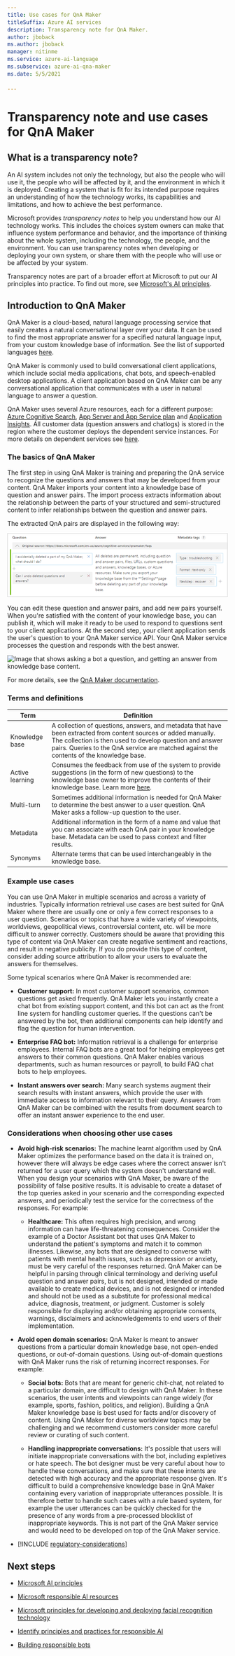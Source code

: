 ```yaml
---
title: Use cases for QnA Maker
titleSuffix: Azure AI services
description: Transparency note for QnA Maker.
author: jboback
ms.author: jboback
manager: nitinme
ms.service: azure-ai-language
ms.subservice: azure-ai-qna-maker
ms.date: 5/5/2021

---
```


# Transparency note and use cases for QnA Maker

## What is a transparency note?

An AI system includes not only the technology, but also the people who will use it, the people who will be affected by it, and the environment in which it is deployed. Creating a system that is fit for its intended purpose requires an understanding of how the technology works, its capabilities and limitations, and how to achieve the best performance.

Microsoft provides *transparency notes* to help you understand how our AI technology works. This includes the choices system owners can make that influence system performance and behavior, and the importance of thinking about the whole system, including the technology, the people, and the environment. You can use transparency notes when developing or deploying your own system, or share them with the people who will use or be affected by your system.

Transparency notes are part of a broader effort at Microsoft to put our AI principles into practice. To find out more, see [Microsoft's AI principles](https://www.microsoft.com/ai/responsible-ai).

## Introduction to QnA Maker

QnA Maker is a cloud-based, natural language processing service that easily creates a natural conversational layer over your data. It can be used to find the most appropriate answer for a specified natural language input, from your custom knowledge base of information. See the list of supported languages [here](/azure/ai-services/qnamaker/overview/language-support?tabs=v1).

QnA Maker is commonly used to build conversational client applications, which include social media applications, chat bots, and speech-enabled desktop applications. A client application based on QnA Maker can be any conversational application that communicates with a user in natural language to answer a question.

QnA Maker uses several Azure resources, each for a different purpose: [Azure Cognitive Search](/azure/ai-services/qnamaker/concepts/azure-resources#cognitive-search-resource), [App Server and App Service plan](/azure/ai-services/qnamaker/concepts/azure-resources#app-service-and-app-service-plan) and [Application Insights](/azure/ai-services/qnamaker/concepts/azure-resources#application-insights). All customer data (question answers and chatlogs) is stored in the region where the customer deploys the dependent service instances. For more details on dependent services see [here](/azure/ai-services/qnamaker/concepts/plan?tabs=v1).

### The basics of QnA Maker

The first step in using QnA Maker is training and preparing the QnA service to recognize the questions and answers that may be developed from your content.  QnA Maker imports your content into a knowledge base of question and answer pairs. The import process extracts information about the relationship between the parts of your structured and semi-structured content to infer relationships between the question and answer pairs.

The extracted QnA pairs are displayed in the following way:

![Image of an example question and answer with metadata.](media\qnamaker-qna-table.png)

You can edit these question and answer pairs, and add new pairs yourself. When you're satisfied with the content of your knowledge base, you can publish it, which will make it ready to be used to respond to questions sent to your client applications. At the second step, your client application sends the user's question to your QnA Maker service API. Your QnA Maker service processes the question and responds with the best answer.

![Image that shows asking a bot a question, and getting an answer from knowledge base
content.](media\qnamaker-request-response.png)

For more details, see the [QnA Maker documentation](/azure/ai-services/qnamaker/). 

### Terms and definitions

**Term**    |  **Definition**
------ | ------
Knowledge base   | A collection of questions, answers, and metadata that have been extracted from content sources or added manually. The collection is then used to develop question and answer pairs. Queries to the QnA service are matched against the contents of the knowledge base.
Active learning | Consumes the feedback from use of the system to provide suggestions (in the form of new questions) to the knowledge base owner to improve the contents of their knowledge base. Learn more [here](/azure/ai-services/qnamaker/how-to/use-active-learning?tabs=v1).
Multi-turn | Sometimes additional information is needed for QnA Maker to determine the best answer to a user question. QnA Maker asks a follow-up question to the user.
Metadata | Additional information in the form of a name and value that you can associate with each QnA pair in your knowledge base. Metadata can be used to pass context and filter results.
Synonyms  | Alternate terms that can be used interchangeably in the knowledge base.

### Example use cases

You can use QnA Maker in multiple scenarios and across a variety of industries. Typically information retrieval use cases are best suited for QnA Maker where there are usually one or only a few correct responses to a user question. Scenarios or topics that have a wide variety of viewpoints, worldviews, geopolitical views, controversial content, etc. will be more difficult to answer correctly. Customers should be aware that providing this type of content via QnA Maker can create negative sentiment and reactions, and result in negative publicity. If you do provide this type of content, consider adding source attribution to allow your users to evaluate the answers for themselves. 

Some typical scenarios where QnA Maker is recommended are:

- **Customer support:** In most customer support scenarios, common questions get asked frequently. QnA Maker lets you instantly create a chat bot from existing support content, and this bot can act as the front line system for handling customer queries. If the questions can't be answered by the bot, then additional components can help identify and flag the question for human intervention.

- **Enterprise FAQ bot:** Information retrieval is a challenge for enterprise employees. Internal FAQ bots are a great tool for helping employees get answers to their common questions. QnA Maker enables various departments, such as human resources or payroll, to build FAQ chat bots to help employees.

- **Instant answers over search:** Many search systems augment their search results with instant answers, which provide the user with immediate access to information relevant to their query. Answers from QnA Maker can be combined with the results from document search to offer an instant answer experience to the end user.

### Considerations when choosing other use cases

* **Avoid high-risk scenarios:** The machine learnt algorithm used by QnA Maker optimizes the performance based on the data it is trained on, however there will always be edge cases where the correct answer isn't returned for a user query which the system doesn't understand well. When you design your scenarios with QnA Maker, be aware of the possibility of false positive results. It is advisable to create a dataset of the top queries asked in your scenario and the corresponding expected answers, and periodically test the service for the correctness of the responses. For example:

  * **Healthcare:** This often requires high precision, and wrong information can have life-threatening consequences. Consider the example of a Doctor Assistant bot that uses QnA Maker to understand the patient's symptoms and match it to common illnesses.  Likewise, any bots that are designed to converse with patients with mental health issues, such as depression or anxiety, must be very careful of the responses returned. QnA Maker can be helpful in parsing through clinical terminology and deriving useful question and answer pairs, but is not designed, intended or made available to create medical devices, and is not designed or intended and should not be used as a substitute for professional medical advice, diagnosis, treatment, or judgment. Customer is solely responsible for displaying and/or obtaining appropriate consents, warnings, disclaimers and acknowledgements to end users of their implementation.

* **Avoid open domain scenarios:** QnA Maker is meant to answer questions from a particular domain knowledge base, not open-ended questions, or out-of-domain questions. Using out-of-domain questions with QnA Maker runs the risk of returning incorrect responses. For example:

  * **Social bots:** Bots that are meant for generic chit-chat, not related to a particular domain, are difficult to design with QnA Maker. In these scenarios, the user intents and viewpoints can range widely (for example, sports, fashion, politics, and religion). Building a QnA Maker knowledge base is best used for facts and/or discovery of content.  Using QnA Maker for diverse worldview topics may be challenging and we recommend customers consider more careful review or curating of such content.

  * **Handling inappropriate conversations:** It's possible that users will initiate inappropriate conversations with the bot, including expletives or hate speech. The bot designer must be very careful about how to handle these conversations, and make sure that these intents are detected with high accuracy and the appropriate response given. It's difficult to build a comprehensive knowledge base in QnA Maker containing every variation of inappropriate utterances possible. It is therefore better to handle such cases with a rule based system, for example the user utterances can be quickly checked for the presence of any words from a pre-processed blocklist of inappropriate keywords. This is not part of the QnA Maker service and would need to be developed on top of the QnA Maker service. 

* [!INCLUDE [regulatory-considerations](../includes/regulatory-considerations.md)]

## Next steps

* [Microsoft AI principles](https://www.microsoft.com/ai/responsible-ai)

* [Microsoft responsible AI resources](https://www.microsoft.com/ai/responsible-ai-resources)

* [Microsoft principles for developing and deploying facial recognition technology](https://blogs.microsoft.com/wp-content/uploads/prod/sites/5/2018/12/MSFT-Principles-on-Facial-Recognition.pdf)

* [Identify principles and practices for responsible AI](/training/paths/responsible-ai-business-principles/)

* [Building responsible bots](https://www.microsoft.com/research/uploads/prod/2018/11/Bot_Guidelines_Nov_2018.pdf)
